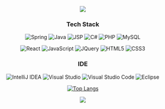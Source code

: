 <div align=center>
  <img src="https://capsule-render.vercel.app/api?type=waving&color=0:a6c0fe,100:fdbcb6&height=200&section=header&text=Hi There&fontSize=60&animation=twinkling&fontColor=ffffff&fontAlignY=40"/>
  
  ### Tech Stack

  ![Spring](https://img.shields.io/badge/spring-%236DB33F.svg?style=for-the-badge&logo=spring&logoColor=white)
  ![Java](https://img.shields.io/badge/java-%23007396.svg?style=for-the-badge&logo=java&logoColor=white)
  ![JSP](https://img.shields.io/badge/JSP-%23ED8B00.svg?style=for-the-badge&logo=java&logoColor=white)
  ![C#](https://img.shields.io/badge/C%23-%23ab8bdc.svg?style=for-the-badge&logo=Csharp&logoColor=white)
  ![PHP](https://img.shields.io/badge/PHP-%237377ad.svg?style=for-the-badge&logo=php&logoColor=white)
  ![MySQL](https://img.shields.io/badge/mysql-%2300f.svg?style=for-the-badge&logo=mysql&logoColor=white)

  ![React](https://img.shields.io/badge/react-%2320232a.svg?style=for-the-badge&logo=react&logoColor=%2361DAFB)
  ![JavaScript](https://img.shields.io/badge/javascript-%23323330.svg?style=for-the-badge&logo=javascript&logoColor=%23F7DF1E)
  ![JQuery](https://img.shields.io/badge/JQuery-0765a8.svg?style=for-the-badge&logo=jquery&logoColor=%white)
  ![HTML5](https://img.shields.io/badge/html5-%23E34F26.svg?style=for-the-badge&logo=html5&logoColor=white)
  ![CSS3](https://img.shields.io/badge/css3-%231572B6.svg?style=for-the-badge&logo=css3&logoColor=white)

  ### IDE

  ![IntelliJ IDEA](https://img.shields.io/badge/IntelliJIDEA-000000.svg?style=for-the-badge&logo=intellij-idea&logoColor=white)
  ![Visual Studio](https://img.shields.io/badge/Visual%20Studio-7252aa.svg?style=for-the-badge&logo=visual-studio&logoColor=white)
  ![Visual Studio Code](https://img.shields.io/badge/Visual%20Studio%20SCode-0073b5.svg?style=for-the-badge&logo=visual-studio-code&logoColor=white)
  ![Eclipse](https://img.shields.io/badge/Eclipse-FE7A16.svg?style=for-the-badge&logo=Eclipse&logoColor=white)
 
  
  [![Top Langs](https://github-readme-stats.vercel.app/api/top-langs/?username=2SUE&layout=compact&theme=light)](https://github.com/2SUE)
  
  <img src="https://capsule-render.vercel.app/api?type=waving&color=0:fdbcb6,100:a6c0fe&height=100&section=footer"/>
</div>
